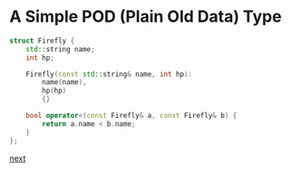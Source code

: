 # A Simple POD (Plain Old Data) Type

```c++
struct Firefly {
    std::string name;
    int hp;

    Firefly(const std::string& name, int hp):
        name(name),
        hp(hp)
        {}

    bool operator<(const Firefly& a, const Firefly& b) {
        return a.name < b.name;
    }
};
```

[next](part2.md)
